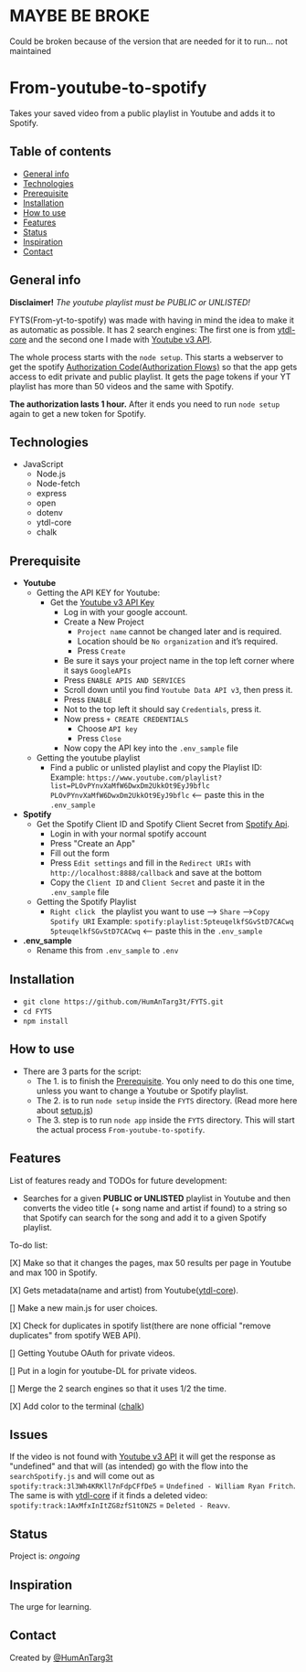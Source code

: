 # MAYBE BE BROKE
Could be broken because of the version that are needed for it to run... not maintained

# From-youtube-to-spotify
 Takes your saved video from a public playlist in Youtube and adds it to Spotify.
 
## Table of contents
* [General info](#general-info)
* [Technologies](#technologies)
* [Prerequisite](#Prerequisite)
* [Installation](#Installation)
* [How to use](#How-to-use)
* [Features](#features)
* [Status](#status)
* [Inspiration](#inspiration)
* [Contact](#contact)
 
## General info
**Disclaimer!** _The youtube playlist must be PUBLIC or UNLISTED!_
 
FYTS(From-yt-to-spotify) was made with having in mind the idea to make it as automatic as possible.
It has 2 search engines:
The first one is from [ytdl-core](https://github.com/fent/node-ytdl-core) and the second one I made with [Youtube v3 API](https://developers.google.com/youtube/v3).
 
The whole process starts with the `node setup`. This starts a webserver to get
the spotify [Authorization Code(Authorization Flows)](https://developer.spotify.com/documentation/general/guides/authorization-guide/) so that the app gets access to edit private and public playlist. 
It gets the page tokens if your YT playlist has more than 50 videos and the same with Spotify.
 
**The authorization lasts 1 hour.** After it ends you need to run `node setup` again to get a new token for Spotify.
 
## Technologies
* JavaScript 
     * Node.js
     * Node-fetch
     * express
     * open
     * dotenv
     * ytdl-core
     * chalk
 
## Prerequisite
* **Youtube**
     * Getting the API KEY for Youtube:
          * Get the [Youtube v3 API Key](https://console.developers.google.com/)
               * Log in with your google account.
               * Create a New Project
                    * `Project name` cannot be changed later and is required.
                    * Location should be `No organization` and it’s required.
                    * Press `Create`
               * Be sure it says your project name in the top left corner where it says `GoogleAPIs`
               * Press `ENABLE APIS AND SERVICES`
               * Scroll down until you find `Youtube Data API v3`, then press it.
               * Press `ENABLE`
               * Not to the top left it should say `Credentials`, press it.
               * Now press `+ CREATE CREDENTIALS`
                    * Choose `API key`
                    * Press `Close`
               * Now copy the API key into the `.env_sample` file
     * Getting the youtube playlist
          * Find a public or unlisted playlist and copy the Playlist ID:
          Example:
          `https://www.youtube.com/playlist?list=PLOvPYnvXaMfW6DwxDm2UkkOt9EyJ9bflc`
          `PLOvPYnvXaMfW6DwxDm2UkkOt9EyJ9bflc` <-- paste this in the `.env_sample`
* **Spotify**
     * Get the Spotify Client ID and Spotify Client Secret from [Spotify Api](https://developer.spotify.com/dashboard/).
          * Login in with your normal spotify account
          * Press "Create an App"
          * Fill out the form
          * Press `Edit settings` and fill in the `Redirect URIs` with `http://localhost:8888/callback` and save at the bottom
          * Copy the `Client ID` and `Client Secret` and paste it in the `.env_sample` file
     * Getting the Spotify Playlist
          * `Right click ` the playlist you want to use --> `Share` -->`Copy Spotify URI` 
          Example:
          `spotify:playlist:5pteuqelkfSGvStD7CACwq`
          `5pteuqelkfSGvStD7CACwq` <-- paste this in the `.env_sample`
* **.env_sample**
     * Rename this from `.env_sample` to `.env`
 
## Installation
* `git clone https://github.com/HumAnTarg3t/FYTS.git`
* `cd FYTS`
* `npm install`
 
## How to use
* There are 3 parts for the script:
     * The 1. is to finish the [Prerequisite](#Prerequisite). You only need to do this one time, unless you want to change a Youtube or Spotify playlist.
     * The 2. is to run `node setup` inside the `FYTS` directory. (Read more here about [setup.js](#general-info))
     * The 3. step is to run `node app` inside the `FYTS` directory. This will start the actual process `From-youtube-to-spotify`.
 
## Features
List of features ready and TODOs for future development:
* Searches for a given **PUBLIC or UNLISTED** playlist in Youtube and then converts the video title (+ song name and artist if found) to a string so that Spotify can search for the song and add it to a given Spotify playlist.
 
To-do list:

[X] Make so that it changes the pages, max 50 results per page in Youtube and max 100
in Spotify.

[X] Gets metadata(name and artist) from Youtube([ytdl-core](https://github.com/fent/node-ytdl-core)).

[] Make a new main.js for user choices.

[X] Check for duplicates in spotify list(there are none official "remove duplicates" from spotify WEB API).

[] Getting Youtube OAuth for private videos.

[] Put in a login for youtube-DL for private videos.

[] Merge the 2 search engines so that it uses 1/2 the time.

[X] Add color to the terminal ([chalk](https://github.com/chalk/chalk))
 
## Issues
If the video is not found with [Youtube v3 API](https://developers.google.com/youtube/v3) it will get the response as "undefined" and that will (as intended) go with the flow into the `searchSpotify.js` and will come out as `spotify:track:3l3Wh4KRKll7nFdpCFfDe5` = `Undefined - William Ryan Fritch`.
The same is with [ytdl-core](https://github.com/fent/node-ytdl-core) if it finds a deleted video: `spotify:track:1AxMfxInItZG8zfS1tONZS` = `Deleted - Reavv`.
 
 
## Status
Project is: _ongoing_
 
## Inspiration
The urge for learning.
 
## Contact
Created by [@HumAnTarg3t](https://github.com/HumAnTarg3t)
 
 

